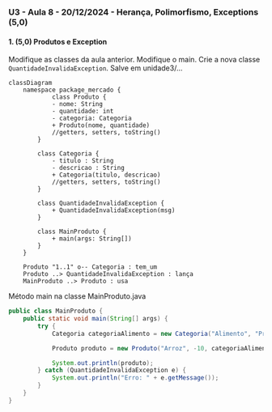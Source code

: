 ### U3 - Aula 8 - 20/12/2024 - Herança, Polimorfismo, Exceptions (5,0)

#### 1. (5,0) Produtos e Exception

Modifique as classes da aula anterior. Modifique o main. Crie a nova classe ```QuantidadeInvalidaException```. Salve em unidade3/...

```mermaid
classDiagram
    namespace package_mercado {
        	class Produto {
            - nome: String
            - quantidade: int
            - categoria: Categoria
            + Produto(nome, quantidade)
            //getters, setters, toString()
        }

		class Categoria {
            - titulo : String
            - descricao : String
            + Categoria(titulo, descricao)
            //getters, setters, toString()
        }

		class QuantidadeInvalidaException {
            + QuantidadeInvalidaException(msg)
        }
		
        class MainProduto {
            + main(args: String[])
        }
    }
   
    Produto "1..1" o-- Categoria : tem_um
    Produto ..> QuantidadeInvalidaException : lança
    MainProduto ..> Produto : usa
```

Método main na classe MainProduto.java

```java
public class MainProduto {
    public static void main(String[] args) {
        try {
            Categoria categoriaAlimento = new Categoria("Alimento", "Produtos alimentícios");

            Produto produto = new Produto("Arroz", -10, categoriaAlimento);

            System.out.println(produto);
        } catch (QuantidadeInvalidaException e) {
            System.out.println("Erro: " + e.getMessage());
        }
    }
}
```